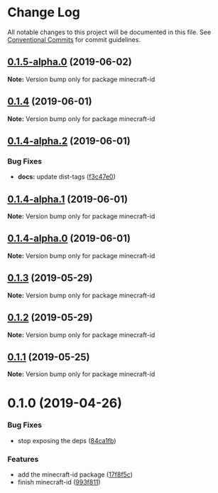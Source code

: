 # Change Log

All notable changes to this project will be documented in this file.
See [Conventional Commits](https://conventionalcommits.org) for commit guidelines.

## [0.1.5-alpha.0](https://github.com/Levertion/mcfunction/compare/minecraft-id@0.1.4...minecraft-id@0.1.5-alpha.0) (2019-06-02)

**Note:** Version bump only for package minecraft-id





## [0.1.4](https://github.com/Levertion/mcfunction/compare/minecraft-id@0.1.4-alpha.2...minecraft-id@0.1.4) (2019-06-01)

**Note:** Version bump only for package minecraft-id





## [0.1.4-alpha.2](https://github.com/Levertion/mcfunction/compare/minecraft-id@0.1.4-alpha.1...minecraft-id@0.1.4-alpha.2) (2019-06-01)


### Bug Fixes

* **docs:** update dist-tags ([f3c47e0](https://github.com/Levertion/mcfunction/commit/f3c47e0))





## [0.1.4-alpha.1](https://github.com/Levertion/mcfunction/compare/minecraft-id@0.1.4-alpha.0...minecraft-id@0.1.4-alpha.1) (2019-06-01)

**Note:** Version bump only for package minecraft-id





## [0.1.4-alpha.0](https://github.com/Levertion/mcfunction/compare/minecraft-id@0.1.3...minecraft-id@0.1.4-alpha.0) (2019-06-01)

**Note:** Version bump only for package minecraft-id





## [0.1.3](https://github.com/Levertion/mcfunction/compare/minecraft-id@0.1.2...minecraft-id@0.1.3) (2019-05-29)

**Note:** Version bump only for package minecraft-id





## [0.1.2](https://github.com/Levertion/mcfunction/compare/minecraft-id@0.1.1...minecraft-id@0.1.2) (2019-05-29)

**Note:** Version bump only for package minecraft-id





## [0.1.1](https://github.com/Levertion/mcfunction/compare/minecraft-id@0.1.0...minecraft-id@0.1.1) (2019-05-25)

**Note:** Version bump only for package minecraft-id





# 0.1.0 (2019-04-26)


### Bug Fixes

* stop exposing the deps ([84ca1fb](https://github.com/Levertion/mcfunction/commit/84ca1fb))


### Features

* add the minecraft-id package ([17f8f5c](https://github.com/Levertion/mcfunction/commit/17f8f5c))
* finish minecraft-id ([993f811](https://github.com/Levertion/mcfunction/commit/993f811))
